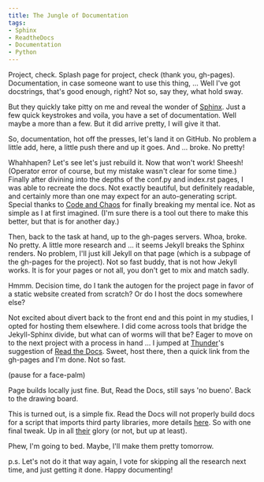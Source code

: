 ```yaml
---
title: The Jungle of Documentation
tags:
- Sphinx
- ReadtheDocs
- Documentation 
- Python
---
```


Project, check.  Splash page for project, check (thank you, gh-pages).  Documentation, in case someone want to use this thing, ...  Well I've got docstrings, that's good enough, right?  Not so, say they, what hold sway.


But they quickly take pitty on me and reveal the wonder of [Sphinx](http://sphinx-doc.org/).  Just a few quick keystrokes and voila, you have a set of documentation.  Well maybe a more than a few.  But it did arrive pretty, I will give it that.  

So, documentation, hot off the presses, let's land it on GitHub.  No problem a little add, here, a little push there and up it goes.  And ... broke.   No pretty!

Whahhapen?  Let's see let's just rebuild it.  Now that won't work!  Sheesh!  (Operator error of course, but my mistake wasn't clear for some time.)  Finally after divining into the depths of the conf.py and index.rst pages, I was able to recreate the docs.  Not exactly beautiful, but definitely readable, and certainly more than one may expect for an auto-generating script.  Special thanks to [Code and Chaos](https://codeandchaos.wordpress.com/2012/07/30/sphinx-autodoc-tutorial-for-dummies/) for finally breaking my mental ice.  Not as simple as I at first imagined. (I'm sure there is a tool out there to make this better, but that is for another day.) 

Then, back to the task at hand, up to the gh-pages servers.  Whoa, broke.  No pretty.  A little more research and ... it seems Jekyll breaks the Sphinx renders.  No problem, I'll just kill Jekyll on that page (which is a subpage of the gh-pages for the project).  Not so fast buddy, that is not how Jekyll works.   It is for your pages or not all, you don't get to mix and match sadly.

Hmmm. Decision time, do I tank the autogen for the project page in favor of a static website created from scratch?  Or do I host the docs somewhere else?

Not excited about divert back to the front end and this point in my studies, I opted for hosting them elsewhere.  I did come across tools that bridge the Jekyll-Sphinx divide, but what can of worms will that be?  Eager to move on to the next project with a process in hand ... I jumped at [Thunder](https://github.com/ThunderShiviah)'s suggestion of [Read the Docs](http://readthedocs.org).  Sweet, host there, then a quick link from the gh-pages and I'm done.  Not so fast.  

(pause for a face-palm)

Page builds locally just fine.  But, Read the Docs, still says 'no bueno'.  Back to the drawing board.

This is turned out, is a simple fix.  Read the Docs will not properly build docs for a script that imports third party libraries, more details [here](http://blog.rtwilson.com/how-to-make-your-sphinx-documentation-compile-with-readthedocs-when-youre-using-numpy-and-scipy/).  So with one final tweak.  Up in all [their](https://linear-neuron.readthedocs.org/en/latest/) glory (or not, but up at least).

Phew, I'm going to bed.  Maybe, I'll make them pretty tomorrow.

p.s.  Let's not do it that way again, I vote for skipping all the research next time, and just getting it done.  Happy documenting!
